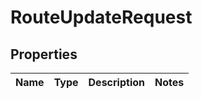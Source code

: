 # RouteUpdateRequest

## Properties
Name | Type | Description | Notes
------------ | ------------- | ------------- | -------------
